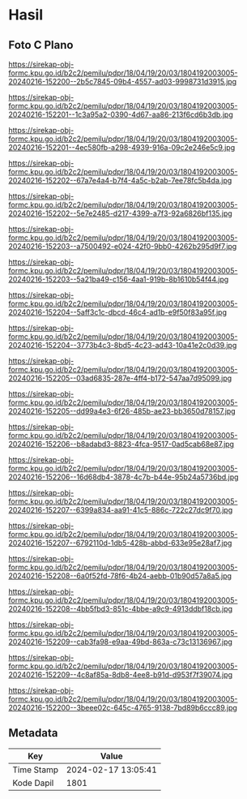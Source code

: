 # Hasil

## Foto C Plano

https://sirekap-obj-formc.kpu.go.id/b2c2/pemilu/pdpr/18/04/19/20/03/1804192003005-20240216-152200--2b5c7845-09b4-4557-ad03-9998731d3915.jpg

https://sirekap-obj-formc.kpu.go.id/b2c2/pemilu/pdpr/18/04/19/20/03/1804192003005-20240216-152201--1c3a95a2-0390-4d67-aa86-213f6cd6b3db.jpg

https://sirekap-obj-formc.kpu.go.id/b2c2/pemilu/pdpr/18/04/19/20/03/1804192003005-20240216-152201--4ec580fb-a298-4939-916a-09c2e246e5c9.jpg

https://sirekap-obj-formc.kpu.go.id/b2c2/pemilu/pdpr/18/04/19/20/03/1804192003005-20240216-152202--67a7e4a4-b7f4-4a5c-b2ab-7ee78fc5b4da.jpg

https://sirekap-obj-formc.kpu.go.id/b2c2/pemilu/pdpr/18/04/19/20/03/1804192003005-20240216-152202--5e7e2485-d217-4399-a7f3-92a6826bf135.jpg

https://sirekap-obj-formc.kpu.go.id/b2c2/pemilu/pdpr/18/04/19/20/03/1804192003005-20240216-152203--a7500492-e024-42f0-9bb0-4262b295d9f7.jpg

https://sirekap-obj-formc.kpu.go.id/b2c2/pemilu/pdpr/18/04/19/20/03/1804192003005-20240216-152203--5a21ba49-c156-4aa1-919b-8b1610b54f44.jpg

https://sirekap-obj-formc.kpu.go.id/b2c2/pemilu/pdpr/18/04/19/20/03/1804192003005-20240216-152204--5aff3c1c-dbcd-46c4-ad1b-e9f50f83a95f.jpg

https://sirekap-obj-formc.kpu.go.id/b2c2/pemilu/pdpr/18/04/19/20/03/1804192003005-20240216-152204--3773b4c3-8bd5-4c23-ad43-10a41e2c0d39.jpg

https://sirekap-obj-formc.kpu.go.id/b2c2/pemilu/pdpr/18/04/19/20/03/1804192003005-20240216-152205--03ad6835-287e-4ff4-b172-547aa7d95099.jpg

https://sirekap-obj-formc.kpu.go.id/b2c2/pemilu/pdpr/18/04/19/20/03/1804192003005-20240216-152205--dd99a4e3-6f26-485b-ae23-bb3650d78157.jpg

https://sirekap-obj-formc.kpu.go.id/b2c2/pemilu/pdpr/18/04/19/20/03/1804192003005-20240216-152206--b8adabd3-8823-4fca-9517-0ad5cab68e87.jpg

https://sirekap-obj-formc.kpu.go.id/b2c2/pemilu/pdpr/18/04/19/20/03/1804192003005-20240216-152206--16d68db4-3878-4c7b-b44e-95b24a5736bd.jpg

https://sirekap-obj-formc.kpu.go.id/b2c2/pemilu/pdpr/18/04/19/20/03/1804192003005-20240216-152207--6399a834-aa91-41c5-886c-722c27dc9f70.jpg

https://sirekap-obj-formc.kpu.go.id/b2c2/pemilu/pdpr/18/04/19/20/03/1804192003005-20240216-152207--6792110d-1db5-428b-abbd-633e95e28af7.jpg

https://sirekap-obj-formc.kpu.go.id/b2c2/pemilu/pdpr/18/04/19/20/03/1804192003005-20240216-152208--6a0f52fd-78f6-4b24-aebb-01b90d57a8a5.jpg

https://sirekap-obj-formc.kpu.go.id/b2c2/pemilu/pdpr/18/04/19/20/03/1804192003005-20240216-152208--4bb5fbd3-851c-4bbe-a9c9-4913ddbf18cb.jpg

https://sirekap-obj-formc.kpu.go.id/b2c2/pemilu/pdpr/18/04/19/20/03/1804192003005-20240216-152209--cab3fa98-e9aa-49bd-863a-c73c13136967.jpg

https://sirekap-obj-formc.kpu.go.id/b2c2/pemilu/pdpr/18/04/19/20/03/1804192003005-20240216-152209--4c8af85a-8db8-4ee8-b91d-d953f7f39074.jpg

https://sirekap-obj-formc.kpu.go.id/b2c2/pemilu/pdpr/18/04/19/20/03/1804192003005-20240216-152200--3beee02c-645c-4765-9138-7bd89b6ccc89.jpg


## Metadata

| Key        | Value               |
| ---------- | ------------------- |
| Time Stamp | 2024-02-17 13:05:41 |
| Kode Dapil | 1801                |



